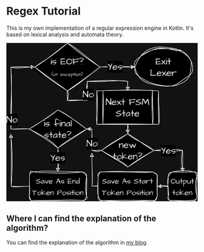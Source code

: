 # Regex Tutorial

This is my own implementation of a regular expression engine in Kotlin.
It's based on lexical analysis and automata theory.

![Diagram Example](assets/diagram.png)

## Where I can find the explanation of the algorithm?

You can find the explanation of the algorithm in
[my blog](https://buttersus.github.io/PersonalWebsite/compilers-lexical-analysis.html).